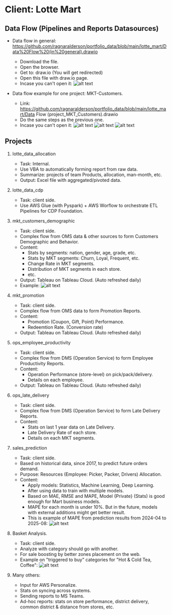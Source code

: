 # Client: Lotte Mart
## Data Flow (Pipelines and Reports Datasources)
- Data flow in general: 
https://github.com/ragnaralderson/portfolio_data/blob/main/lotte_mart/Data%20Flow%20(in%20general).drawio
    + Download the file.
    + Open the browser.
    + Get to: draw.io (You will get redirected)
    + Open this file with draw.io page.
    + Incase you can't open it:
    ![alt text]( https://github.com/ragnaralderson/portfolio_data/blob/main/lotte_mart/images/Data_Flow_general.png)

- Data flow example for one project: MKT-Customers.
    + Link: https://github.com/ragnaralderson/portfolio_data/blob/main/lotte_mart/Data Flow (project_MKT_Customers).drawio
    + Do the same steps as the previous one.
    + Incase you can't open it:
    ![alt text]( https://github.com/ragnaralderson/portfolio_data/blob/main/lotte_mart/images/Data_Flow_MKT_Part_1.png)
    ![alt text]( https://github.com/ragnaralderson/portfolio_data/blob/main/lotte_mart/images/Data_Flow_MKT_Part_2.png)
    ![alt text]( https://github.com/ragnaralderson/portfolio_data/blob/main/lotte_mart/images/Data_Flow_MKT_Part_3.png)



## Projects
1. lotte_data_allocation
    - Task: Internal.
    - Use VBA to automatically forming report from raw data.
    - Summarize: projects of team Products, allocation, man-month, etc.
    - Output: Excel file with aggregated/pivoted data.

2. lotte_data_cdp
    - Task: client side.
    - Use AWS Glue (with Pyspark) + AWS Worflow to orchestrate ETL Pipelines for CDP Foundation.

3. mkt_customers_demographic
    - Task: client side.
    - Complex flow from OMS data & other sources to form Customers Demographic and Behavior.
    - Content:
        + Stats by segments: nation, gender, age, grade, etc.
        + Stats by MKT segments: Churn, Loyal, Frequent, etc.
        + Change Rate in MKT segments.
        + Distribution of MKT segments in each store.
        + etc.
    - Output: Tableau on Tableau Cloud. (Auto refreshed daily)
    - Example:
    ![alt text](https://github.com/ragnaralderson/portfolio_data/blob/main/lotte_mart/mkt_customers_demographic/CUSTOMERS.png)

4. mkt_promotion
    - Task: client side.
    - Complex flow from OMS data to form Promotion Reports.
    - Content:
        + Promotion (Coupon, Gift, Point) Performance.
        + Redeemtion Rate. (Conversion rate)
    - Output: Tableau on Tableau Cloud. (Auto refreshed daily)

5. ops_employee_productivity
    - Task: client side.
    - Complex flow from DMS (Operation Service) to form Employee Productivity Reports.
    - Content:
        + Operation Performance (store-level) on pick/pack/delivery.
        + Details on each employee.
    - Output: Tableau on Tableau Cloud. (Auto refreshed daily)

6. ops_late_delivery
    - Task: client side.
    - Complex flow from DMS (Operation Service) to form Late Delivery Reports.
    - Content:
        + Stats on last 1 year data on Late Delivery.
        + Late Delivery Rate of each store.
        + Details on each MKT segments.

7. sales_prediction
    - Task: client side.
    - Based on historical data, since 2017, to predict future orders demand.
    - Purpose: Resources (Employee: Picker, Packer, Drivers) Allocation.
    - Content:
        + Apply models: Statistics, Machine Learning, Deep Learning.
        + After using data to train with multiple models.
        + Based on MAE, RMSE and MAPE, Model {Private} (Stats) is good enough for Mart business models.
        + MAPE for each month is under 10%. But in the future, models with external additions might get better result.
        + This is example of MAPE from prediction results from 2024-04 to 2025-08: 
        ![alt text](https://github.com/ragnaralderson/portfolio_data/blob/main/lotte_mart/sales_prediction/mape_from_techniques.png)

8. Basket Analysis.
    - Task: client side.
    - Analyze with category should go with another.
    - For sale boosting by better zones placement on the web.
    - Example on "triggered to buy" categories for "Hot & Cold Tea, Coffee":
    ![alt text](https://github.com/ragnaralderson/portfolio_data/blob/main/lotte_mart/basket_analysis/Lift_Tea_n_Coffee.png)

9. Many others:
    - Input for AWS Personalize.
    - Stats on syncing across systems.
    - Sending reports to MS Teams.
    - Ad-hoc reports: stats on store performance, district delivery, common district & distance from stores, etc.
